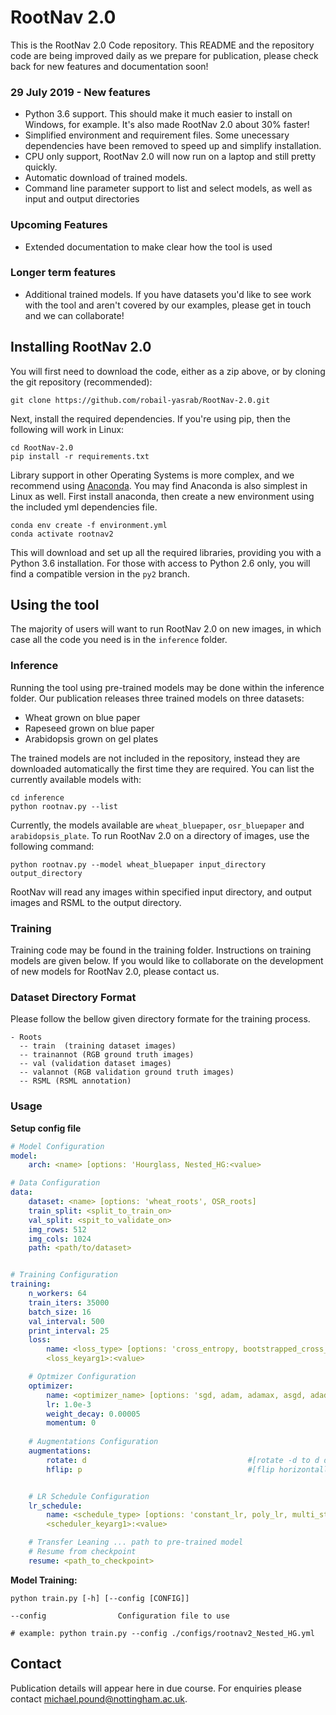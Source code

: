 # RootNav 2.0
This is the RootNav 2.0 Code repository. This README and the repository code are being improved daily as we prepare for publication, please check back for new features and documentation soon!


### 29 July 2019 - New features
* Python 3.6 support. This should make it much easier to install on Windows, for example. It's also made RootNav 2.0 about 30% faster!
* Simplified environment and requirement files. Some unecessary dependencies have been removed to speed up and simplify installation.
* CPU only support, RootNav 2.0 will now run on a laptop and still pretty quickly.
* Automatic download of trained models.
* Command line parameter support to list and select models, as well as input and output directories

### Upcoming Features
* Extended documentation to make clear how the tool is used

### Longer term features
* Additional trained models. If you have datasets you'd like to see work with the tool and aren't covered by our examples, please get in touch and we can collaborate!

## Installing RootNav 2.0
You will first need to download the code, either as a zip above, or by cloning the git repository (recommended):
```
git clone https://github.com/robail-yasrab/RootNav-2.0.git
```
Next, install the required dependencies. If you're using pip, then the following will work in Linux:
```
cd RootNav-2.0
pip install -r requirements.txt
```
Library support in other Operating Systems is more complex, and we recommend using [Anaconda](https://www.anaconda.com/). You may find Anaconda is also simplest in Linux as well. First install anaconda, then create a new environment using the included yml dependencies file.
```
conda env create -f environment.yml
conda activate rootnav2
```
This will download and set up all the required libraries, providing you with a Python 3.6 installation. For those with access to Python 2.6 only, you will find a compatible version in the `py2` branch.

## Using the tool
The majority of users will want to run RootNav 2.0 on new images, in which case all the code you need is in the `inference` folder.

### Inference
Running the tool using pre-trained models may be done within the inference folder. Our publication releases three trained models on three datasets:
* Wheat grown on blue paper
* Rapeseed grown on blue paper
* Arabidopsis grown on gel plates

The trained models are not included in the repository, instead they are downloaded automatically the first time they are required. You can list the currently available models with:
```
cd inference
python rootnav.py --list
```
Currently, the models available are `wheat_bluepaper`, `osr_bluepaper` and `arabidopsis_plate`. To run RootNav 2.0 on a directory of images, use the following command:
```
python rootnav.py --model wheat_bluepaper input_directory output_directory
```
RootNav will read any images within specified input directory, and output images and RSML to the output directory.

### Training
Training code may be found in the training folder. Instructions on training models are given below. If you would like to collaborate on the development of new models for RootNav 2.0, please contact us.


### Dataset Directory Format
Please follow the bellow given directory formate for the training process. 
```
- Roots
  -- train  (training dataset images)
  -- trainannot (RGB ground truth images)
  -- val (validation dataset images)
  -- valannot (RGB validation ground truth images)
  -- RSML (RSML annotation)
```  
  
### Usage
**Setup config file**
```yaml
# Model Configuration
model:
    arch: <name> [options: 'Hourglass, Nested_HG:<value>

# Data Configuration
data:
    dataset: <name> [options: 'wheat_roots', OSR_roots] 
    train_split: <split_to_train_on>
    val_split: <spit_to_validate_on>
    img_rows: 512
    img_cols: 1024
    path: <path/to/dataset>


# Training Configuration
training:
    n_workers: 64
    train_iters: 35000
    batch_size: 16
    val_interval: 500
    print_interval: 25
    loss:
        name: <loss_type> [options: 'cross_entropy, bootstrapped_cross_entropy, multi_scale_crossentropy']
        <loss_keyarg1>:<value>

    # Optmizer Configuration
    optimizer:
        name: <optimizer_name> [options: 'sgd, adam, adamax, asgd, adadelta, adagrad, rmsprop']
        lr: 1.0e-3
        weight_decay: 0.00005
        momentum: 0
        
    # Augmentations Configuration
    augmentations:
        rotate: d                                    #[rotate -d to d degrees]
        hflip: p                                     #[flip horizontally with chance p]


    # LR Schedule Configuration
    lr_schedule:
        name: <schedule_type> [options: 'constant_lr, poly_lr, multi_step, cosine_annealing, exp_lr']
        <scheduler_keyarg1>:<value>

    # Transfer Leaning ... path to pre-trained model  
    # Resume from checkpoint  
    resume: <path_to_checkpoint>
```
**Model Training:**

```
python train.py [-h] [--config [CONFIG]] 

--config                Configuration file to use

# example: python train.py --config ./configs/rootnav2_Nested_HG.yml 
```

## Contact
Publication details will appear here in due course. For enquiries please contact [michael.pound@nottingham.ac.uk](mailto:michael.pound@nottingham.ac.uk).
